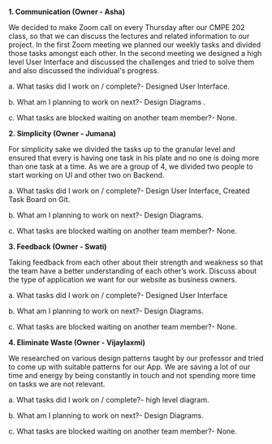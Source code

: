 
  **1. Communication (Owner - Asha)**

  We decided to make Zoom call on every Thursday after our CMPE 202 class, so that we can discuss the lectures and related information to our project. In the first Zoom meeting we planned our weekly tasks and divided those tasks amongst each other. In the second meeting we designed a high level 
User Interface and discussed the challenges and tried to solve them and also discussed the individual's progress.

a. What tasks did I work on / complete?- Designed User Interface.

b. What am I planning to work on next?- Design Diagrams .

c. What tasks are blocked waiting on another team member?- None.

  **2. Simplicity (Owner - Jumana)**

  For simplicity sake we divided the tasks up to the granular level and ensured that every is having one task in his plate and no one is doing more than one task at a time. As we are a group of 4, we divided two people to start working on UI and other two on Backend. 

a. What tasks did I work on / complete?- Design User Interface, Created Task Board on Git.

b. What am I planning to work on next?- Design Diagrams.

c. What tasks are blocked waiting on another team member?- None.

  **3. Feedback (Owner - Swati)**

  Taking feedback from each other about their strength and weakness so that the team have a better understanding of each other’s work. Discuss about the type of application we want for our website as business owners.

a. What tasks did I work on / complete?- Designed User Interface

b. What am I planning to work on next?- Design Diagrams.

c. What tasks are blocked waiting on another team member?- None.

  **4. Eliminate Waste (Owner - Vijaylaxmi)**
  
  We researched on various design patterns taught by our professor and tried to come up with suitable patterns for our App. We are saving a lot of our time and energy by being constantly in touch and not spending more time on tasks we are not relevant. 

a. What tasks did I work on / complete?- high level diagram.

b. What am I planning to work on next?- Design Diagrams.

c. What tasks are blocked waiting on another team member?- None.


